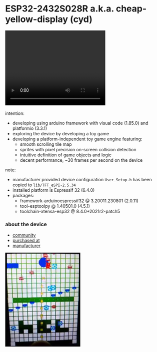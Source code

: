 # ESP32-2432S028R a.k.a. cheap-yellow-display (cyd)

<video width="320" height="240" src="https://github.com/calint/bam/assets/1920811/1e1f7bb0-4d1e-4ce2-937a-10c6ac176b2e"></video>

intention:
* developing using arduino framework with visual code (1.85.0) and platformio (3.3.1)
* exploring the device by developing a toy game
* developing a platform-independent toy game engine featuring:
  - smooth scrolling tile map
  - sprites with pixel precision on-screen collision detection
  - intuitive definition of game objects and logic
  - decent performance, ~30 frames per second on the device

note:
* manufacturer provided device configuration `User_Setup.h` has been copied to `lib/TFT_eSPI-2.5.34`
* installed platform is Espressif 32 (6.4.0)
* packages:
  - framework-arduinoespressif32 @ 3.20011.230801 (2.0.11) 
  - tool-esptoolpy @ 1.40501.0 (4.5.1) 
  - toolchain-xtensa-esp32 @ 8.4.0+2021r2-patch5

### about the device
* [community](https://github.com/witnessmenow/ESP32-Cheap-Yellow-Display)
* [purchased at](https://www.aliexpress.com/item/1005004502250619.html)
* [manufacturer](http://www.jczn1688.com/)

[![demo](https://github.com/calint/bam/blob/main/demo-screenshot.png)](https://github.com/calint/bam/raw/main/demo.mp4)
